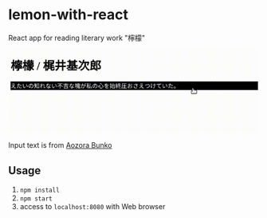# lemon-with-react

React app for reading literary work "檸檬"

![capture](./lemon.gif)

Input text is from [Aozora Bunko](https://www.aozora.gr.jp/)

## Usage

1. `npm install`
2. `npm start`
3. access to `localhost:8080` with Web browser
